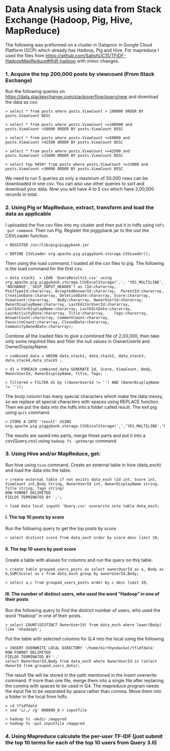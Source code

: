 # Data Analysis using data from Stack Exchange (Hadoop, Pig, Hive, MapReduce) 
The following was preformed on a cluster in Dataproc in Google Cloud Platform (GCP) which already has Hadoop, Pig and Hive. For mapreduce I used the files from https://github.com/SatishUC15/TFIDF-HadoopMapReduce#tfidf-hadoop with minor changes.

### 1. Acquire the top 200,000 posts by viewcount (From Stack Exchange)
Run the following queries on https://data.stackexchange.com/stackoverflow/query/new and download the data as csv.

```
> select * from posts where posts.ViewCount > 100000 ORDER BY posts.ViewCount DESC

> select * from posts where posts.ViewCount <=100000 and posts.ViewCount >58000 ORDER BY posts.ViewCount DESC

> select * from posts where posts.ViewCount <=58000 and posts.ViewCount >42500 ORDER BY posts.ViewCount DESC

> select * from posts where posts.ViewCount <=42500 and posts.ViewCount >33000 ORDER BY posts.ViewCount DESC

> select top 9458* from posts where posts.ViewCount <=33000 and posts.ViewCount >30000 ORDER BY posts.ViewCount DESC
```

We need to run 5 queries as only a maximum of 50,000 rows can be downloaded in one csv. You can also use other queries to sort and download your data. Now you will have 4 to 5 csv which have 2,00,000 records in total.

### 2. Using Pig or MapReduce, extract, transform and load the data as applicable
I uploaded the five csv files into my cluster and then put it in hdfs using `hdfs -put command`.
Then run Pig. 
Register the piggybank jar to the use the CSVLoader function.

```
> REGISTER /usr/lib/pig/piggybank.jar

> DEFINE CSVLoader org.apache.pig.piggybank.storage.CSVLoader();
```

Then using the load command, I loaded all the csv files to pig. The following is the load command for the first csv.

```
> data_stack1  = LOAD 'QueryResults1.csv' using org.apache.pig.piggybank.storage.CSVExcelStorage(',', 'YES_MULTILINE', 'NOCHANGE','SKIP_INPUT_HEADER') as (Id:chararray, PostTypeId:chararray, AcceptedAnswerId:chararray,	ParentId:chararray,	CreationDate:chararray,	DeletionDate:chararray,	Score:chararray, ViewCount:chararray,	Body:chararray,	OwnerUserId:chararray,	OwnerDisplayName:chararray,	LastEditorUserId:chararray, LastEditorDisplayName:chararray, LastEditDate:chararray,	LastActivityDate:chararray,	Title:chararray,	Tags:chararray,	AnswerCount:chararray, CommentCount:chararray,	FavoriteCount:chararray, ClosedDate:chararray, CommunityOwnedDate:chararray);
```

Combine all the loaded files to give a combined file of 2,00,000, then take only some required files and filter the null values in OwnerUserId and OwnerDisplayName.

```
> combined_data = UNION data_stack1, data_stack2, data_stack3, data_stack4,data_stack5 ;

> d1 = FOREACH combined_data GENERATE Id, Score, ViewCount, Body, OwnerUserId, OwnerDisplayName, Title, Tags;

> filtered = FILTER d1 by ((OwnerUserId != '') AND (OwnerDisplayName != ''));
```

The body column has many special characters which make the data messy, so we replace all special characters with spaces using REPLACE function. Then we put the data into the hdfs into a folder called result. The exit pig using `quit` command.

```
> STORE A INTO 'result' USING org.apache.pig.piggybank.storage.CSVExcelStorage(',','YES_MULTILINE','NOCHANGE');
```

The results are saved into parts, merge these parts and put it into a csv(Query.csv) using `hadoop fs -getmerge` command. 

### 3. Using Hive and/or MapReduce, get:

Run hive using `hive` command. Create an external table in hive (data_exch) and load the data into the table.

```
> create external table if not exists data_exch (Id int, Score int, ViewCount int,Body String, OwnerUserId int, OwnerDisplayName string, Title string, Tags string)
ROW FORMAT DELIMITED
FIELDS TERMINATED BY ',';

> load data local inpath 'Query.csv' overwrite into table data_exch;
```

#### I. The top 10 posts by score

Run the following query to get the top posts by score.

```
> select distinct score from data_exch order by score desc limit 10;
```

#### II. The top 10 users by post score

Create a table with aliases for columns and run the query on this table. 
```
> create table grouped_users_posts as select ownerUserId as a, Body as b,SUM(Score) as c from data_exch group by ownerUserId,Body;

> select a,c from grouped_users_posts order by c desc limit 10;
```

#### III. The number of distinct users, who used the word “Hadoop” in one of their posts

Run the following query to find the distinct number of users, who used the word “Hadoop” in one of their posts.

```
> select COUNT(DISTINCT OwnerUserId) from data_exch where lower(Body) like '%hadoop%';
```

Put the table with selected columns for Q.4 into the local using the following

```
> INSERT OVERWRITE LOCAL DIRECTORY '/home/kirthyodackal/tfidfdata' 
ROW FORMAT DELIMITED 
FIELDS TERMINATED BY ',' 
select OwnerUserId,Body from data_exch where OwnerUserId in (select OwnerId from grouped_users_data);
```
The result file will be stored in the path mentioned in the insert overwrite command. If more than one file, merge them into a single file after replacing the comma with spaces to be used in Q4. The mapreduce program needs the input file to be separated by space rather than comma. Move them into a folder in the local from hdfs.

```
> cd tfidfdata
> sed 's/,/ /g' 000000_0 > inputfile

> hadoop fs -mkdir /mappred
> hadoop fs -put inputfile /mappred
```

### 4. Using Mapreduce calculate the per-user TF-IDF (just submit the top 10 terms for each of the top 10 users from Query 3.II)
